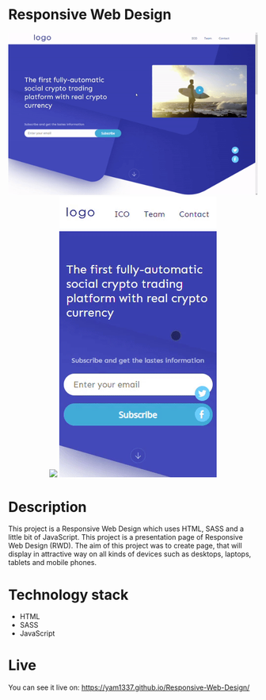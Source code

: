# Responsive Web Design

<p align="center">
<img src="https://github.com/Yam1337/Responsive-Web-Design/blob/master/desktop.gif">
  <img src="https://github.com/Yam1337/Responsive-Web-Design/blob/master/tablet.gif">
  <img src="https://github.com/Yam1337/Responsive-Web-Design/blob/master/mobile.gif">
</p>

# Description

This project is a Responsive Web Design which uses HTML, SASS and a little bit of JavaScript.
This project is a presentation page of Responsive Web Design (RWD). The aim of this project was to create page, that will display in attractive way on all kinds of devices such as desktops, laptops, tablets and mobile phones.

# Technology stack
* HTML
* SASS
* JavaScript

# Live

You can see it live on:
https://yam1337.github.io/Responsive-Web-Design/
